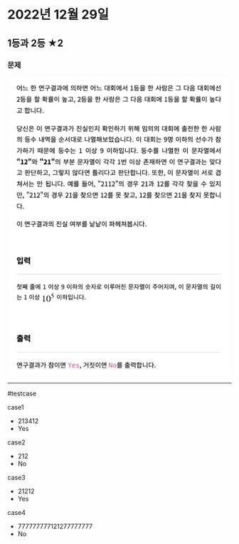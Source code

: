# 2022년 12월 29일
## 1등과 2등 ★2
  
### 문제

![](./img/qimg.png)

--- 
#testcase

case1
- 213412
- Yes
  
case2
- 212
- No

case3
- 21212
- Yes
  
case4
- 777777777121277777777
- No